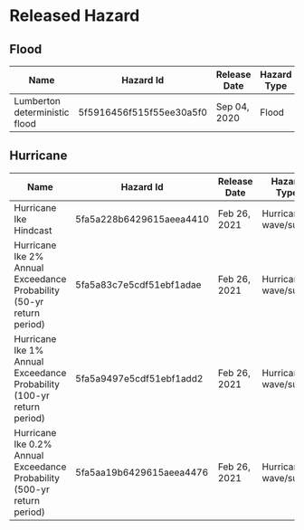 # Released Hazard
## Flood
| Name | Hazard Id | Release Date | Hazard Type |
| ------- | ---------- | ---------- | ---------- |
| Lumberton deterministic flood | 5f5916456f515f55ee30a5f0 | Sep 04, 2020 | Flood |

## Hurricane
| Name | Hazard Id | Release Date | Hazard Type |
| ------- | ---------- | ---------- | ---------- |
| Hurricane Ike Hindcast | 5fa5a228b6429615aeea4410 | Feb 26, 2021 | Hurricane wave/surge|
| Hurricane Ike 2% Annual Exceedance Probability (50-yr return period) | 5fa5a83c7e5cdf51ebf1adae | Feb 26, 2021 | Hurricane wave/surge|
| Hurricane Ike 1% Annual Exceedance Probability (100-yr return period) | 5fa5a9497e5cdf51ebf1add2 | Feb 26, 2021 | Hurricane wave/surge|
| Hurricane Ike 0.2% Annual Exceedance Probability (500-yr return period) | 5fa5aa19b6429615aeea4476 | Feb 26, 2021 | Hurricane wave/surge|

